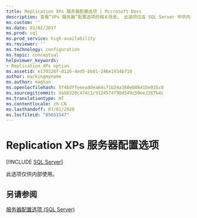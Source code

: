 ```yaml
---
title: Replication XPs 服务器配置选项 | Microsoft Docs
description: 查看“XPs 服务器”配置选项的相关信息。 此选项仅在 SQL Server 中供内部使用。
ms.custom: ''
ms.date: 03/02/2017
ms.prod: sql
ms.prod_service: high-availability
ms.reviewer: ''
ms.technology: configuration
ms.topic: conceptual
helpviewer_keywords:
- Replication XPs option
ms.assetid: e170326f-d126-4ed5-bb01-246e1934b710
author: markingmyname
ms.author: maghan
ms.openlocfilehash: 5f46dffeeeaddea64c71b24a360eb0641be035c8
ms.sourcegitcommit: da88320c474c1c9124574f90d549c50ee3387b4c
ms.translationtype: HT
ms.contentlocale: zh-CN
ms.lasthandoff: 07/01/2020
ms.locfileid: "85651547"
---
```

# <a name="replication-xps-server-configuration-option"></a>Replication XPs 服务器配置选项
 [!INCLUDE [SQL Server](../../includes/applies-to-version/sqlserver.md)]

  此选项仅供内部使用。  
  
## <a name="see-also"></a>另请参阅  
 [服务器配置选项 (SQL Server)](../../database-engine/configure-windows/server-configuration-options-sql-server.md)  
  
  
